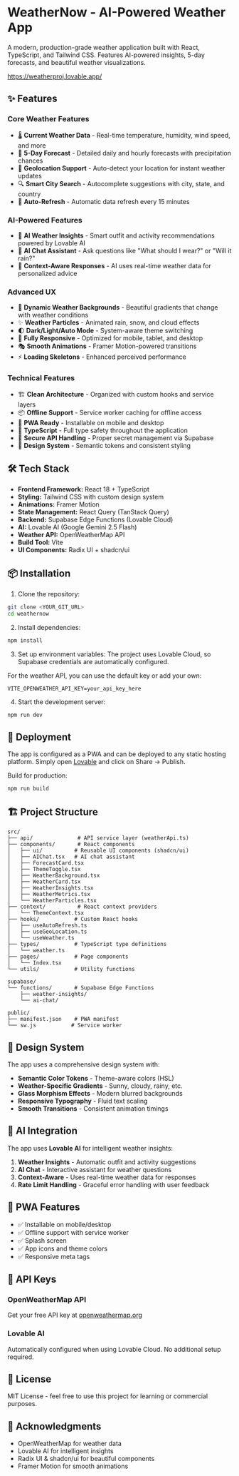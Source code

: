 # WeatherNow - AI-Powered Weather App

A modern, production-grade weather application built with React, TypeScript, and Tailwind CSS. Features AI-powered insights, 5-day forecasts, and beautiful weather visualizations.

https://weatherproj.lovable.app/

## ✨ Features

### Core Weather Features
- 🌡️ **Current Weather Data** - Real-time temperature, humidity, wind speed, and more
- 📅 **5-Day Forecast** - Detailed daily and hourly forecasts with precipitation chances
- 📍 **Geolocation Support** - Auto-detect your location for instant weather updates
- 🔍 **Smart City Search** - Autocomplete suggestions with city, state, and country
- 🔄 **Auto-Refresh** - Automatic data refresh every 15 minutes

### AI-Powered Features
- 🤖 **AI Weather Insights** - Smart outfit and activity recommendations powered by Lovable AI
- 💬 **AI Chat Assistant** - Ask questions like "What should I wear?" or "Will it rain?"
- 🎯 **Context-Aware Responses** - AI uses real-time weather data for personalized advice

### Advanced UX
- 🎨 **Dynamic Weather Backgrounds** - Beautiful gradients that change with weather conditions
- ✨ **Weather Particles** - Animated rain, snow, and cloud effects
- 🌓 **Dark/Light/Auto Mode** - System-aware theme switching
- 📱 **Fully Responsive** - Optimized for mobile, tablet, and desktop
- 🎭 **Smooth Animations** - Framer Motion-powered transitions
- ⚡ **Loading Skeletons** - Enhanced perceived performance

### Technical Features
- 🏗️ **Clean Architecture** - Organized with custom hooks and service layers
- 📦 **Offline Support** - Service worker caching for offline access
- 🚀 **PWA Ready** - Installable on mobile and desktop
- 🎯 **TypeScript** - Full type safety throughout the application
- 🔐 **Secure API Handling** - Proper secret management via Supabase
- 🎨 **Design System** - Semantic tokens and consistent styling

## 🛠️ Tech Stack

- **Frontend Framework:** React 18 + TypeScript
- **Styling:** Tailwind CSS with custom design system
- **Animations:** Framer Motion
- **State Management:** React Query (TanStack Query)
- **Backend:** Supabase Edge Functions (Lovable Cloud)
- **AI:** Lovable AI (Google Gemini 2.5 Flash)
- **Weather API:** OpenWeatherMap API
- **Build Tool:** Vite
- **UI Components:** Radix UI + shadcn/ui

## 📦 Installation

1. Clone the repository:
```bash
git clone <YOUR_GIT_URL>
cd weathernow
```

2. Install dependencies:
```bash
npm install
```

3. Set up environment variables:
The project uses Lovable Cloud, so Supabase credentials are automatically configured. 

For the weather API, you can use the default key or add your own:
```env
VITE_OPENWEATHER_API_KEY=your_api_key_here
```

4. Start the development server:
```bash
npm run dev
```

## 🚀 Deployment

The app is configured as a PWA and can be deployed to any static hosting platform. Simply open [Lovable](https://lovable.dev/projects/78f687bc-b351-4299-945a-329ff237fe05) and click on Share -> Publish.

Build for production:
```bash
npm run build
```

## 🏗️ Project Structure

```
src/
├── api/              # API service layer (weatherApi.ts)
├── components/       # React components
│   ├── ui/          # Reusable UI components (shadcn/ui)
│   ├── AIChat.tsx   # AI chat assistant
│   ├── ForecastCard.tsx
│   ├── ThemeToggle.tsx
│   ├── WeatherBackground.tsx
│   ├── WeatherCard.tsx
│   ├── WeatherInsights.tsx
│   ├── WeatherMetrics.tsx
│   └── WeatherParticles.tsx
├── context/          # React context providers
│   └── ThemeContext.tsx
├── hooks/           # Custom React hooks
│   ├── useAutoRefresh.ts
│   ├── useGeoLocation.ts
│   └── useWeather.ts
├── types/           # TypeScript type definitions
│   └── weather.ts
├── pages/           # Page components
│   └── Index.tsx
└── utils/           # Utility functions

supabase/
└── functions/       # Supabase Edge Functions
    ├── weather-insights/
    └── ai-chat/

public/
├── manifest.json    # PWA manifest
└── sw.js           # Service worker
```

## 🎨 Design System

The app uses a comprehensive design system with:

- **Semantic Color Tokens** - Theme-aware colors (HSL)
- **Weather-Specific Gradients** - Sunny, cloudy, rainy, etc.
- **Glass Morphism Effects** - Modern blurred backgrounds
- **Responsive Typography** - Fluid text scaling
- **Smooth Transitions** - Consistent animation timings

## 🤖 AI Integration

The app uses **Lovable AI** for intelligent weather insights:

1. **Weather Insights** - Automatic outfit and activity suggestions
2. **AI Chat** - Interactive assistant for weather questions
3. **Context-Aware** - Uses real-time weather data for responses
4. **Rate Limit Handling** - Graceful error handling with user feedback

## 📱 PWA Features

- ✅ Installable on mobile/desktop
- ✅ Offline support with service worker
- ✅ Splash screen
- ✅ App icons and theme colors
- ✅ Responsive meta tags

## 🔑 API Keys

### OpenWeatherMap API
Get your free API key at [openweathermap.org](https://openweathermap.org/api)

### Lovable AI
Automatically configured when using Lovable Cloud. No additional setup required.

## 📄 License

MIT License - feel free to use this project for learning or commercial purposes.

## 🙏 Acknowledgments

- OpenWeatherMap for weather data
- Lovable AI for intelligent insights
- Radix UI & shadcn/ui for beautiful components
- Framer Motion for smooth animations
